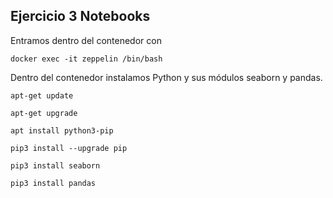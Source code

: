 ## Ejercicio 3 Notebooks

Entramos dentro del contenedor con

`docker exec -it zeppelin /bin/bash`

Dentro del contenedor instalamos Python y sus módulos seaborn y pandas.

`apt-get update`

`apt-get upgrade`

`apt install python3-pip`

`pip3 install --upgrade pip`

`pip3 install seaborn`

`pip3 install pandas`





